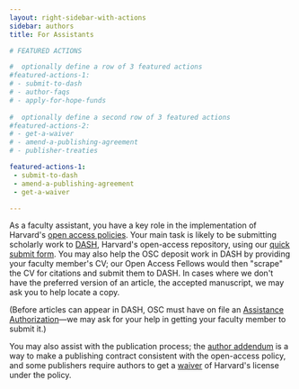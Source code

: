 ```yaml
---
layout: right-sidebar-with-actions
sidebar: authors
title: For Assistants

# FEATURED ACTIONS

#  optionally define a row of 3 featured actions
#featured-actions-1:
# - submit-to-dash
# - author-faqs
# - apply-for-hope-funds
  
#  optionally define a second row of 3 featured actions
#featured-actions-2:
# - get-a-waiver
# - amend-a-publishing-agreement
# - publisher-treaties

featured-actions-1:
 - submit-to-dash
 - amend-a-publishing-agreement
 - get-a-waiver

---
```


As a faculty assistant, you have a key role in the implementation of Harvard's [open access policies]({{site.baseurl}}/policies/). Your main task is likely to be submitting scholarly work to [DASH](http://dash.harvard.edu/), Harvard's open-access repository, using our [quick submit form]({{site.baseurl}}/dash/quicksubmit). You may also help the OSC deposit work in DASH by providing your faculty member's CV; our Open Access Fellows would then "scrape" the CV for citations and submit them to DASH. In cases where we don't have the preferred version of an article, the accepted manuscript, we may ask you to help locate a copy.

(Before articles can appear in DASH, OSC must have on file an [Assistance Authorization]({{site.baseurl}}/dash/proxy/webform)&mdash;we may ask for your help in getting your faculty member to submit it.)

You may also assist with the publication process; the [author addendum]({{site.baseurl}}/dash/addendum-generator) is a way to make a publishing contract consistent with the open-access policy, and some publishers require authors to get a [waiver]({{site.baseur}}/dash/authors/waiver/generate) of Harvard's license under the policy.
